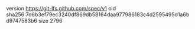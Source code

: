 version https://git-lfs.github.com/spec/v1
oid sha256:7d6b3ef79ec3240df869db58164daa977986183c4d2595495d1a6bd9747583b6
size 2796
